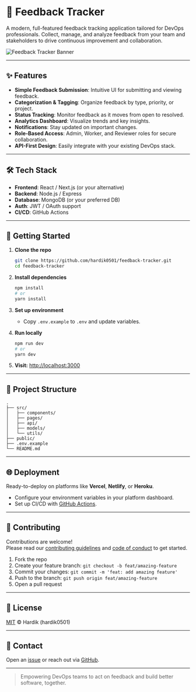 # 🚀 Feedback Tracker

A modern, full-featured feedback tracking application tailored for DevOps professionals. Collect, manage, and analyze feedback from your team and stakeholders to drive continuous improvement and collaboration.

![Feedback Tracker Banner](assets/banner.png) <!-- Replace with your image path if available -->

---

## ✨ Features

- **Simple Feedback Submission**: Intuitive UI for submitting and viewing feedback.
- **Categorization & Tagging**: Organize feedback by type, priority, or project.
- **Status Tracking**: Monitor feedback as it moves from open to resolved.
- **Analytics Dashboard**: Visualize trends and key insights.
- **Notifications**: Stay updated on important changes.
- **Role-Based Access**: Admin, Worker, and Reviewer roles for secure collaboration.
- **API-First Design**: Easily integrate with your existing DevOps stack.

---

## 🛠️ Tech Stack

- **Frontend**: React / Next.js (or your alternative)
- **Backend**: Node.js / Express
- **Database**: MongoDB (or your preferred DB)
- **Auth**: JWT / OAuth support
- **CI/CD**: GitHub Actions

---

## 🚀 Getting Started

1. **Clone the repo**
   ```bash
   git clone https://github.com/hardik0501/feedback-tracker.git
   cd feedback-tracker
   ```

2. **Install dependencies**
   ```bash
   npm install
   # or
   yarn install
   ```

3. **Set up environment**
   - Copy `.env.example` to `.env` and update variables.

4. **Run locally**
   ```bash
   npm run dev
   # or
   yarn dev
   ```

5. **Visit:** [http://localhost:3000](http://localhost:3000)

---

## 📁 Project Structure

```
.
├── src/
│   ├── components/
│   ├── pages/
│   ├── api/
│   ├── models/
│   └── utils/
├── public/
├── .env.example
└── README.md
```

---

## 🌐 Deployment

Ready-to-deploy on platforms like **Vercel**, **Netlify**, or **Heroku**.

- Configure your environment variables in your platform dashboard.
- Set up CI/CD with [GitHub Actions](.github/workflows/).

---

## 🤝 Contributing

Contributions are welcome!  
Please read our [contributing guidelines](CONTRIBUTING.md) and [code of conduct](CODE_OF_CONDUCT.md) to get started.

1. Fork the repo
2. Create your feature branch: `git checkout -b feat/amazing-feature`
3. Commit your changes: `git commit -m 'feat: add amazing feature'`
4. Push to the branch: `git push origin feat/amazing-feature`
5. Open a pull request

---

## 📄 License

[MIT](LICENSE) © Hardik (hardik0501)

---

## 💬 Contact

Open an [issue](https://github.com/hardik0501/feedback-tracker/issues) or reach out via [GitHub](https://github.com/hardik0501).

---

> Empowering DevOps teams to act on feedback and build better software, together.
